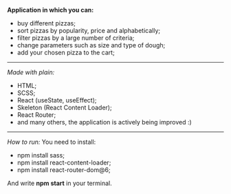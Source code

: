 **Application in which you can:**

- buy different pizzas;
- sort pizzas by popularity, price and alphabetically;
- filter pizzas by a large number of criteria;
- change parameters such as size and type of dough;
- add your chosen pizza to the cart;

---

_Made with plain:_

- HTML;
- SCSS;
- React (useState, useEffect);
- Skeleton (React Content Loader);
- React Router;
- and many others, the application is actively being improved :)

---

_How to run:_
You need to install:

- npm install sass;
- npm install react-content-loader;
- npm install react-router-dom@6;

And write **npm start** in your terminal.
